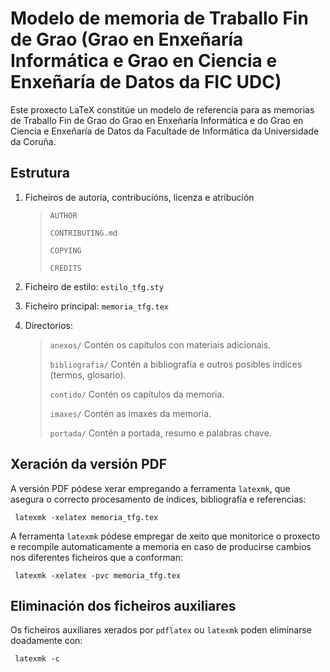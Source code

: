 # Modelo de memoria de Traballo Fin de Grao (Grao en Enxeñaría Informática e Grao en Ciencia e Enxeñaría de Datos da FIC UDC)

Este proxecto LaTeX constitúe un modelo de referencia para as memorias de Traballo Fin de Grao
do Grao en Enxeñaría Informática e do Grao en Ciencia e Enxeñaría de Datos
da Facultade de Informática da Universidade da Coruña.

## Estrutura

  1) Ficheiros de autoría, contribucións, licenza e atribución

     > `AUTHOR`
     >
     > `CONTRIBUTING.md`
     >
     > `COPYING`
     >
     > `CREDITS`

  2) Ficheiro de estilo: `estilo_tfg.sty`

  3) Ficheiro principal: `memoria_tfg.tex`

  4) Directorios:

     > `anexos/`		Contén os capítulos con materiais adicionais.
     >
     > `bibliografia/`	Contén a bibliografía e outros posibles índices (termos, glosario).
     >
     > `contido/`		Contén os capítulos da memoria.
     >
     > `imaxes/`		Contén as imaxes da memoria.
     >
     > `portada/`		Contén a portada, resumo e palabras chave.

## Xeración da versión PDF

A versión PDF pódese xerar empregando a ferramenta `latexmk`, que asegura o correcto procesamento
de índices, bibliografía e referencias:

     latexmk -xelatex memoria_tfg.tex

A ferramenta `latexmk` pódese empregar de xeito que monitorice o proxecto e recompile automaticamente
a memoria en caso de producirse cambios nos diferentes ficheiros que a conforman:

     latexmk -xelatex -pvc memoria_tfg.tex

## Eliminación dos ficheiros auxiliares

Os ficheiros auxiliares xerados por `pdflatex` ou `latexmk` poden eliminarse doadamente con:

     latexmk -c
